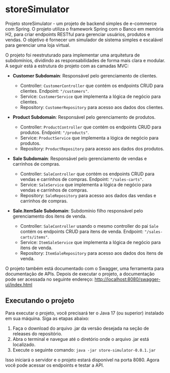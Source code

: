 # storeSimulator

Projeto storeSimulator - um projeto de backend simples de e-commerce com Spring. O projeto utiliza o framework 
Spring com o Banco em memória H2, para criar endpoints RESTful para gerenciar usuários, produtos e vendas. O objetivo é 
fornecer um 
simulador de sistema simples e escalável para gerenciar uma loja virtual.

O projeto foi reestruturado para implementar uma arquitetura de subdomínios, dividindo as responsabilidades de forma mais clara e modular. A seguir está a estrutura do projeto com as camadas MVC:

- **Customer Subdomain**: Responsável pelo gerenciamento de clientes.
    - Controller: `CustomerController` que contém os endpoints CRUD para clientes. Endpoint: `"/customers"`.
    - Service: `CustomerService` que implementa a lógica de negócio para clientes.
    - Repository: `CustomerRepository` para acesso aos dados dos clientes.

- **Product Subdomain**: Responsável pelo gerenciamento de produtos.
    - Controller: `ProductController` que contém os endpoints CRUD para produtos. Endpoint: `"/products"`.
    - Service: `ProductService` que implementa a lógica de negócio para produtos.
    - Repository: `ProductRepository` para acesso aos dados dos produtos.

- **Sale Subdomain**: Responsável pelo gerenciamento de vendas e carrinhos de compras.
    - Controller: `SaleController` que contém os endpoints CRUD para vendas e carrinhos de compras. Endpoint: `"/sales-carts"`.
    - Service: `SaleService` que implementa a lógica de negócio para vendas e carrinhos de compras.
    - Repository: `SaleRepository` para acesso aos dados das vendas e carrinhos de compras.

- **Sale.ItemSale Subdomain**: Subdomínio filho responsável pelo gerenciamento dos itens de venda.
    - Controller: `SaleController` usando o mesmo controller do pai `Sale` contém os endpoints CRUD para itens de 
      venda. Endpoint: `"/sales-carts/items"`.
    - Service: `ItemSaleService` que implementa a lógica de negócio para itens de venda.
    - Repository: `ItemSaleRepository` para acesso aos dados dos itens de venda.

O projeto também está documentado com o Swagger, uma ferramenta para documentação de APIs. Depois de executar o 
projeto, a documentação pode ser acessada no seguinte endereço: [http://localhost:8080/swagger-ui/index.html](http://localhost:8080/swagger-ui/index.html)

## Executando o projeto

Para executar o projeto, você precisará ter o Java 17 (ou superior) instalado em sua máquina. Siga as etapas abaixo:

1. Faça o download do arquivo .jar da versão desejada na seção de releases do repositório.
2. Abra o terminal e navegue até o diretório onde o arquivo .jar está localizado.
3. Execute o seguinte comando: `java -jar store-simulator-0.0.1.jar`

Isso iniciará o servidor e o projeto estará disponível na porta 8080. Agora você pode acessar os endpoints e testar a API.
